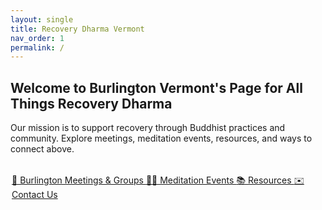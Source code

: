 ```yaml
---
layout: single
title: Recovery Dharma Vermont
nav_order: 1
permalink: /
---
```

## Welcome to Burlington Vermont's Page for All Things Recovery Dharma 

Our mission is to support recovery through Buddhist practices and community. Explore meetings, meditation events, resources, and ways to connect above.


<div style="max-width: 500px; margin: 2rem auto;">
  <a href="/meetings/" class="btn btn--primary btn--block" style="margin-bottom: 1rem;">
    🪷 Burlington Meetings & Groups
  </a>
  <a href="/meditation-events/" class="btn btn--primary btn--block" style="margin-bottom: 1rem;">
    🧘‍♂️ Meditation Events
  </a>
  <a href="/resources/" class="btn btn--primary btn--block" style="margin-bottom: 1rem;">
    📚 Resources
  </a>
  <a href="/contact/" class="btn btn--primary btn--block">
    ✉️ Contact Us
  </a>
</div>